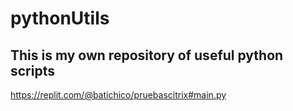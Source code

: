 # pythonUtils

##  This is my own repository of useful python scripts

https://replit.com/@batichico/pruebascitrix#main.py
